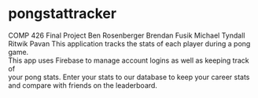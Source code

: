 # pongstattracker
COMP 426 Final Project
Ben Rosenberger Brendan Fusik Michael Tyndall Ritwik Pavan
This application tracks the stats of each player during a pong game. <br>
This app uses Firebase to manage account logins as well as keeping track of <br>
your pong stats.  Enter your stats to our database to keep your career stats and compare with friends on the leaderboard.
